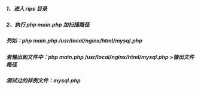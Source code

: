 ##### 1、进入 rips 目录
##### 2、执行 php main.php 加扫描路径
##### 列如：php main.php /usr/local/nginx/html/mysql.php
##### 若输出到文件中：php main.php /usr/local/nginx/html/mysql.php >输出文件路径
##### 测试过的样例文件：mysql.php
